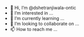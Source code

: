 - 👋 Hi, I’m @dshetranjiwala-ontic
- 👀 I’m interested in ...
- 🌱 I’m currently learning ...
- 💞️ I’m looking to collaborate on ...
- 📫 How to reach me ...

<!---
dshetranjiwala-ontic/dshetranjiwala-ontic is a ✨ special ✨ repository because its `README.md` (this file) appears on your GitHub profile.
You can click the Preview link to take a look at your changes.
--->
